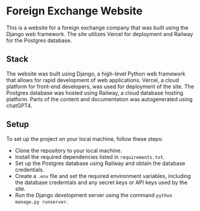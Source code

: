 # Foreign Exchange Website

This is a website for a foreign exchange company that was built using the Django web framework. The site utilizes Vercel for deployment and Railway for the Postgres database.

## Stack

The website was built using Django, a high-level Python web framework that allows for rapid development of web applications. Vercel, a cloud platform for front-end developers, was used for deployment of the site. The Postgres database was hosted using Railway, a cloud database hosting platform. Parts of the content and documentation was autogenerated using chatGPT4. 

## Setup

To set up the project on your local machine, follow these steps:
 - Clone the repository to your local machine.
 - Install the required dependencies listed in `requirements.txt`.
 - Set up the Postgres database using Railway and obtain the database credentials.
 - Create a `.env` file and set the required environment variables, including the database credentials and any secret keys or API keys used by the site.
 - Run the Django development server using the command `python manage.py runserver`.

